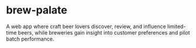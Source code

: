 # brew-palate
A web app where craft beer lovers discover, review, and influence limited-time beers, while breweries gain insight into customer preferences and pilot batch performance.
